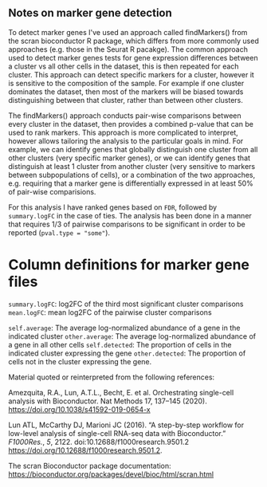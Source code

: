 
## Notes on marker gene detection

To detect marker genes I've used an approach called findMarkers() from the scran bioconductor R package, which differs
from more commonly used approaches (e.g. those in the Seurat R pacakge). The common approach used to detect marker genes tests
for gene expression differences between a cluster vs all other cells in the dataset, this is then repeated for each cluster.
This approach can detect specific markers for a cluster, however it is sensitive to the composition of the sample. For example
if one cluster dominates the dataset, then most of the markers will be biased towards distinguishing between that cluster,
rather than between other clusters.

The findMarkers() approach conducts pair-wise comparisons between every cluster in the dataset, then provides a combined p-value that can be used to rank markers. This approach is more complicated to interpret, however allows tailoring the analysis
to the particular goals in mind. For example, we can identify genes that globally distinguish one cluster from all other clusters
(very specific marker genes), or we can identify genes that distinguish at least 1 cluster from another cluster (very sensitive
to markers between subpopulations of cells), or a combination of the two approaches, e.g. requiring that a marker gene is differentially expressed in at least 50% of pair-wise comparisions.

For this analysis I have ranked genes based on `FDR`, followed by `summary.logFC` in the case of ties. The analysis has been done in a manner that requires 1/3 of pairwise comparisons to be significant in order to be reported (`pval.type = "some"`).

# Column definitions for marker gene files

`summary.logFC`: log2FC of the third most significant cluster comparisons
`mean.logFC`: mean log2FC of the pairwise cluster comparisons

`self.average`: The average log-normalized abundance of a gene in the indicated cluster
`other.average`: The average log-normalized abundance of a gene in all other cells
`self.detected`: The proportion of cells in the indicated cluster expressing the gene
`other.detected`: The proportion of cells not in the cluster expressing the gene.


Material quoted or reinterpreted from the following references:

Amezquita, R.A., Lun, A.T.L., Becht, E. et al. Orchestrating single-cell analysis with Bioconductor. Nat Methods 17, 137–145 (2020). https://doi.org/10.1038/s41592-019-0654-x

Lun ATL, McCarthy DJ, Marioni JC (2016). “A step-by-step workflow for low-level analysis of single-cell RNA-seq data with Bioconductor.” _F1000Res._, *5*, 2122. doi:10.12688/f1000research.9501.2 <https://doi.org/10.12688/f1000research.9501.2>.

The scran Bioconductor package documentation:
https://bioconductor.org/packages/devel/bioc/html/scran.html
